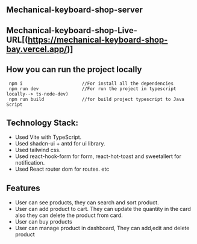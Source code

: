 ## Mechanical-keyboard-shop-server

## Mechanical-keyboard-shop-Live-URL[(https://mechanical-keyboard-shop-bay.vercel.app/)]

## How you can run the project locally

```tsx
 npm i                      //For install all the dependencies
 npm run dev                //For run the project in typescript locally--> ts-node-dev)
 npm run build              //for build project typescript to Java Script

```

## Technology Stack:

- Used Vite with TypeScript.
- Used shadcn-ui + antd for ui library.
- Used tailwind css.
- Used react-hook-form for form, react-hot-toast and sweetallert for notification.
- Used React router dom for routes. etc

## Features

- User can see products, they can search and sort product.
- User can add product to cart. They can update the quantity in the card also they can delete the product from card.
- User can buy products
- User can manage product in dashboard, They can add,edit and delete product
